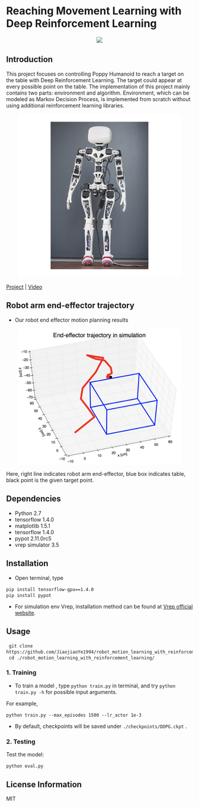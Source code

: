  Reaching Movement Learning with Deep Reinforcement Learning
==============================================

<p align='center'>    
	<img src='imgs/poppy.gif' width='440'/>
<p/>

## Introduction 
This project focuses on controlling Poppy Humanoid to reach a target on the table with Deep Reinforcement Learning. The target could appear at every possible point on the table. The implementation of this project mainly contains two parts: environment and algorithm. Environment, which can be modeled as Markov Decision Process, is implemented from scratch without using additional reinforcement learning libraries. 
 
<p align='center'>    
	<img src='imgs/poppy.jpg' width='440'/>
<p/>

[Project]() | [Video](https://youtu.be/oOG4bsWDT0M)

## Robot arm end-effector trajectory
- Our robot end effector motion planning results
<p align='center'>    <img src='imgs/test8.png' width='440'/>

Here, right line indicates robot arm end-effector, blue box indicates table, black point is the given target point.


## Dependencies
* Python 2.7
* tensorflow 1.4.0
* matplotlib 1.5.1
* tensorflow 1.4.0
* pypot 2.11.0rc5
* vrep simulator 3.5

## Installation
* Open terminal, type 

```
pip install tensorflow-gpu==1.4.0
pip install pypot
```
* For simulation env Vrep, installation method can be found at [Vrep official website](http://www.coppeliarobotics.com/downloads.html).

## Usage
```
 git clone https://github.com/JiaojiaoYe1994/robot_motion_learning_with_reinforcement_learning.git
 cd ./robot_motion_learning_with_reinforcement_learning/
```

### 1. Training

* To train a model , type `python train.py` in terminal, and try `python train.py -h` for possible input arguments. 

For example, 
```
python train.py --max_episodes 1500 --lr_actor 1e-3
```
* By default, checkpoints will be saved under `./checkpoints/DDPG.ckpt` .

### 2. Testing
Test the model: 
```
python eval.py
```


## License Information
MIT
